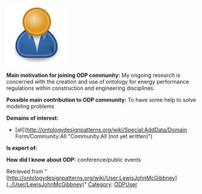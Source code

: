 [![Image:ODPUser.png](../images/a/a6/ODPUser.png)](../Image/ODPUser.png "Image:ODPUser.png")




  





__Main motivation for joining ODP community:__ My ongoing research is concerned with the creation and use of ontology for energy performance regulations within construction and engineering disciplines.


__Possible main contribution to ODP community:__ To have some help to solve modeling problems


__Domains of interest:__



* [all](http://ontologydesignpatterns.org/wiki/Special:AddData/Domain Form/Community:All "Community:All (not yet written)")


__Is expert of:__


  

__How did I know about ODP:__ conference/public events






Retrieved from "[http://ontologydesignpatterns.org/wiki/User:LewisJohnMcGibbney](../User/LewisJohnMcGibbney)"
 [Category](http://ontologydesignpatterns.org/wiki/Special:Categories "Special:Categories"): [ODPUser](../Category/ODPUser "Category:ODPUser")